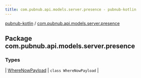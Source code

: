 ```yaml
---
title: com.pubnub.api.models.server.presence - pubnub-kotlin
---
```


[pubnub-kotlin](../index.html) / [com.pubnub.api.models.server.presence](./index.html)

## Package com.pubnub.api.models.server.presence

### Types

| [WhereNowPayload](-where-now-payload/index.html) | `class WhereNowPayload` |


